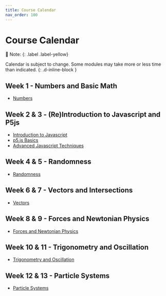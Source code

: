 ```yaml
---
title: Course Calendar
nav_order: 100
---
```


# Course Calendar

🎵 Note:
{: .label .label-yellow}

Calendar is subject to change. Some modules may take more or less time than indicated.
{: .d-inline-block }

## Week 1 - Numbers and Basic Math

- [Numbers](/Applied-Math-For-Games-1/docs/06-numbers/00-numbers.html)

## Week 2 & 3 - (Re)Introduction to Javascript and P5js

- [Introduction to Javascript](/Applied-Math-For-Games-1/docs/03-introduction-to-javascript/00-introduction-to-javascript.html)
- [p5.js Basics](http://localhost:4000/Applied-Math-For-Games-1/docs/04-introduction-to-processing/00-p5js-basics.html)
- [Advanced Javascript Techniques](https://stungeye.github.io/Applied-Math-For-Games-1/docs/05-advanced-javascript/00-advanced-javascript.html)

## Week 4 & 5 - Randomness

- [Randomness](/Applied-Math-For-Games-1/docs/06-game-dev-math/01-randomness.html)

## Week 6 & 7 - Vectors and Intersections

- [Vectors](/Applied-Math-For-Games-1/docs/06-game-dev-math/02-vectors.html)

## Week 8 & 9 - Forces and Newtonian Physics

- [Forces and Newtonian Physics](/Applied-Math-For-Games-1/docs/06-game-dev-math/03-forces.html)

## Week 10 & 11 - Trigonometry and Oscillation

- [Trigonometry and Oscillation](/Applied-Math-For-Games-1/docs/06-game-dev-math/04-oscillation.html)

## Week 12 & 13 - Particle Systems

- [Particle Systems](/Applied-Math-For-Games-1/docs/06-game-dev-math/05-particle-systems.html)
